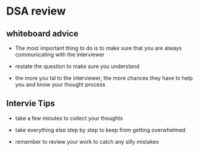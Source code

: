 # DSA review

## whiteboard advice

- The most important thing to do is to make sure that you are always communicating with the interviewer

- restate the question to make sure you understand

- the more you tal to the interviewer, the more chances they have to help you and know your thought process

## Intervie Tips

- take a few minutes to collect your thoughts

- take everything else step by step to keep from getting overwhelmed

- remember to review your work to catch any silly mistakes
